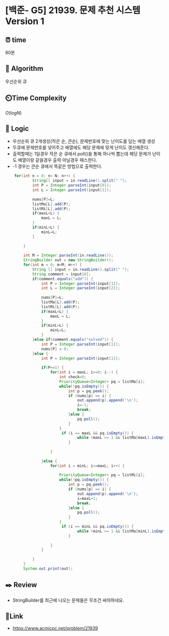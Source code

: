
# [백준- G5] 21939. 문제 추천 시스템 Version 1
## ⏰  **time**
80분

## :pushpin: **Algorithm**
우선순위 큐

## ⏲️**Time Complexity**
$O(log N)$

## :round_pushpin: **Logic**

- 우선순위 큐 2개생성(작은 순, 큰순), 문제번호에 맞는 난이도를 담는 배열 생성
- 두큐에 문제번호를 넣어주고 배열에도 해당 문제에 맞게 난이도 갱신해준다.
- 출력할때는 1일경우 작은 순 큐에서 poll()을 통해 하나씩 뽑는데 해당 문제가 난이도 배열이랑 같을경우 출력 아닐경우 패스한다.
- -1 경우는 큰순 큐에서 똑같은 방법으로 출력한다.
```java
	for(int n = 0; n< N; n++) {
			String[] input = in.readLine().split(" ");
			int P = Integer.parseInt(input[0]);
			int L = Integer.parseInt(input[1]);
			
			nums[P]=L;
			listMa[L].add(P);
			listMi[L].add(P);
			if(maxL<L) {
				maxL = L;
			}
			if(minL>L) {
				minL=L;
			}
			
		}
		
		int M = Integer.parseInt(in.readLine());
		StringBuilder out = new StringBuilder();
		for(int m = 0; m<M; m++) {
			String [] input = in.readLine().split(" ");
			String comment = input[0];
			if(comment.equals("add")) {
				int P = Integer.parseInt(input[1]);
				int L = Integer.parseInt(input[2]);
				
				nums[P]=L;
				listMa[L].add(P);
				listMi[L].add(P);
				if(maxL<L) {
					maxL = L;
				}
				if(minL>L) {
					minL=L;
				}
			}else if(comment.equals("solved")) {
				int P = Integer.parseInt(input[1]);
				nums[P] = 0;
			}else {
				int P = Integer.parseInt(input[1]);
				
				if(P==1) {
					for(int i = maxL; i>=0; i--) {
						int check=0;
						PriorityQueue<Integer> pq = listMa[i];
						while(!pq.isEmpty()) {
							int p = pq.peek();
							if (nums[p] == i) {
								out.append(p).append('\n');
								i=-1;
								break;
                            }else {
                            	pq.poll();
                            }
						}
						 if (i == maxL && pq.isEmpty()) {
	                            while (maxL >= 1 && listMa[maxL].isEmpty()) maxL--;
	                        }
						
					}
					
				}else {
					for(int i = minL; i<=maxL; i++) {
						
						PriorityQueue<Integer> pq = listMi[i];
						while(!pq.isEmpty()) {
							int p = pq.peek();
							if (nums[p] == i) {
								out.append(p).append('\n');
								i=maxL+1;
								break;
                            }else {
                            	pq.poll();
                            }
						}
						 if (i == minL && pq.isEmpty()) {
	                            while (minL >= 1 && listMa[minL].isEmpty()) minL--;
	                        }
						
					}
				}
				
			}
		}
		System.out.print(out);
```

## :black_nib: **Review**
- StringBuilder를 최근에 나오는 문제들은 무조건 써야하네요.


## 📡**Link**
- https://www.acmicpc.net/problem/21939

